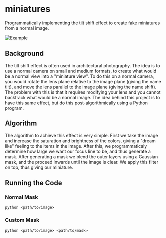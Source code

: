 # miniatures

Programmatically implementing the tilt shift effect to create fake miniatures from a normal image.

![Example](https://i.imgur.com/1W4llxH.png)

## Background

The tilt shift effect is often used in architectural photography. The idea is to use a normal camera on small and medium formats, to create what would be a normal view into a "miniature view". To do this on a normal camera, you would rotate the lens plane relative to the image plane (giving the name tilt), and move the lens parallel to the image plane (giving the name shift). The problem with this is that it requires modifying your lens and you cannot backtrack what would be a normal image. The idea behind this project is to have this same effect, but do this post-algorithmically using a Python program. 

## Algorithm

The algorithm to achieve this effect is very simple. First we take the image and increase the saturation and brightness of the colors, giving a "dream like" feeling to the items in the image. After this, we programmaticaly determine how large we want our focus line to be, and thus generate a mask. After generating a mask we blend the outer layers using a Gaussian mask, and the proceed inwards until the image is clear. We apply this filter on top, thus giving our miniature.  

## Running the Code

### Normal Mask
```
python <path/to/image>
```
### Custom Mask
```
python <path/to/image> <path/to/mask>
```



